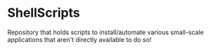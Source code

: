 # ShellScripts
Repository that holds scripts to install/automate various small-scale applications that aren't directly available to do so!
